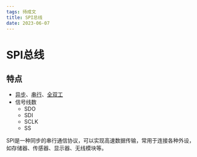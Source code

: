 ```yaml
---
tags: 待成文
title: SPI总线
date: 2023-06-07
---
```

# SPI总线

## 特点

- [异步](异步总线.md)、[串行](串行总线.md)、[全双工](全双工总线.md)
- 信号线数
	- SDO
	- SDI
	- SCLK
	- SS

SPI是一种同步的串行通信协议，可以实现高速数据传输，常用于连接各种外设，如存储器、传感器、显示器、无线模块等。